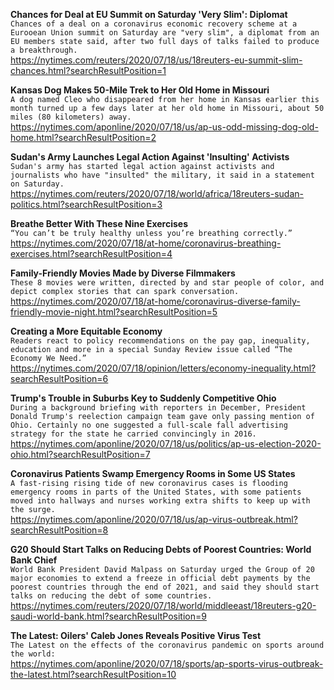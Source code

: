**Chances for Deal at EU Summit on Saturday 'Very Slim': Diplomat**\
`Chances of a deal on a coronavirus economic recovery scheme at a Eurooean Union summit on Saturday are "very slim", a diplomat from an EU members state said, after two full days of talks failed to produce a breakthrough.`\
https://nytimes.com/reuters/2020/07/18/us/18reuters-eu-summit-slim-chances.html?searchResultPosition=1

**Kansas Dog Makes 50-Mile Trek to Her Old Home in Missouri**\
`A dog named Cleo who disappeared from her home in Kansas earlier this month turned up a few days later at her old home in Missouri, about 50 miles (80 kilometers) away.`\
https://nytimes.com/aponline/2020/07/18/us/ap-us-odd-missing-dog-old-home.html?searchResultPosition=2

**Sudan's Army Launches Legal Action Against 'Insulting' Activists**\
`Sudan's army has started legal action against activists and journalists who have "insulted" the military, it said in a statement on Saturday.`\
https://nytimes.com/reuters/2020/07/18/world/africa/18reuters-sudan-politics.html?searchResultPosition=3

**Breathe Better With These Nine Exercises**\
`“You can’t be truly healthy unless you’re breathing correctly.”`\
https://nytimes.com/2020/07/18/at-home/coronavirus-breathing-exercises.html?searchResultPosition=4

**Family-Friendly Movies Made by Diverse Filmmakers**\
`These 8 movies were written, directed by and star people of color, and depict complex stories that can spark conversation.`\
https://nytimes.com/2020/07/18/at-home/coronavirus-diverse-family-friendly-movie-night.html?searchResultPosition=5

**Creating a More Equitable Economy**\
`Readers react to policy recommendations on the pay gap, inequality, education and more in a special Sunday Review issue called “The Economy We Need.”`\
https://nytimes.com/2020/07/18/opinion/letters/economy-inequality.html?searchResultPosition=6

**Trump's Trouble in Suburbs Key to Suddenly Competitive Ohio**\
`During a background briefing with reporters in December, President Donald Trump's reelection campaign team gave only passing mention of Ohio. Certainly no one suggested a full-scale fall advertising strategy for the state he carried convincingly in 2016.`\
https://nytimes.com/aponline/2020/07/18/us/politics/ap-us-election-2020-ohio.html?searchResultPosition=7

**Coronavirus Patients Swamp Emergency Rooms in Some US States**\
`A fast-rising rising tide of new coronavirus cases is flooding emergency rooms in parts of the United States, with some patients moved into hallways and nurses working extra shifts to keep up with the surge.`\
https://nytimes.com/aponline/2020/07/18/us/ap-virus-outbreak.html?searchResultPosition=8

**G20 Should Start Talks on Reducing Debts of Poorest Countries: World Bank Chief**\
`World Bank President David Malpass on Saturday urged the Group of 20 major economies to extend a freeze in official debt payments by the poorest countries through the end of 2021, and said they should start talks on reducing the debt of some countries.`\
https://nytimes.com/reuters/2020/07/18/world/middleeast/18reuters-g20-saudi-world-bank.html?searchResultPosition=9

**The Latest: Oilers' Caleb Jones Reveals Positive Virus Test**\
`The Latest on the effects of the coronavirus pandemic on sports around the world:`\
https://nytimes.com/aponline/2020/07/18/sports/ap-sports-virus-outbreak-the-latest.html?searchResultPosition=10

